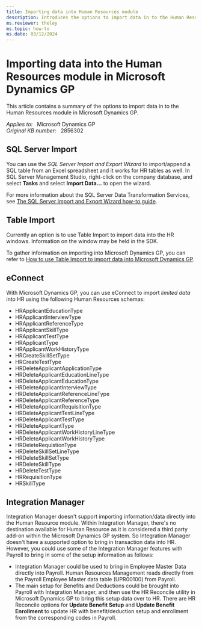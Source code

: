 ```yaml
---
title: Importing data into Human Resources module
description: Introduces the options to import data in to the Human Resources module in Microsoft Dynamics GP.
ms.reviewer: theley 
ms.topic: how-to
ms.date: 03/12/2024
---
```

# Importing data into the Human Resources module in Microsoft Dynamics GP

This article contains a summary of the options to import data in to the Human Resources module in Microsoft Dynamics GP.

_Applies to:_ &nbsp; Microsoft Dynamics GP  
_Original KB number:_ &nbsp; 2856302

## SQL Server Import

You can use the *SQL Server Import and Export Wizard* to import/append a SQL table from an Excel spreadsheet and it works for HR tables as well. In SQL Server Management Studio, right-click on the company database, and select **Tasks** and select **Import Data...** to open the wizard.

For more information about the SQL Server Data Transformation Services, see [The SQL Server Import and Export Wizard how-to guide](https://searchsqlserver.techtarget.com/feature/The-SQL-Server-Import-and-Export-Wizard-how-to-guide).

## Table Import

Currently an option is to use Table Import to import data into the HR windows. Information on the window may be held in the SDK.

To gather information on importing into Microsoft Dynamics GP, you can refer to [How to use Table Import to import data into Microsoft Dynamics GP](use-table-import-to-import-data-into-dynamics-gp.md).

## eConnect

With Microsoft Dynamics GP, you can use eConnect to import *limited data* into HR using the following Human Resources schemas:

- HRApplicantEducationType
- HRApplicantInterviewType
- HRApplicantReferenceType
- HRApplicantSkillType
- HRApplicantTestType
- HRApplicantType
- HRApplicantWorkHistoryType
- HRCreateSkillSetType
- HRCreateTestType
- HRDeleteApplicantApplicationType
- HRDeleteApplicantEducationLineType
- HRDeleteApplicantEducationType
- HRDeleteApplicantInterviewType
- HRDeleteApplicantReferenceLineType
- HRDeleteApplicantReferenceType
- HRDeleteApplicantRequisitionType
- HRDeleteApplicantTestLineType
- HRDeleteApplicantTestType
- HRDeleteApplicantType
- HRDeleteApplicantWorkHistoryLineType
- HRDeleteApplicantWorkHistoryType
- HRDeleteRequistionType
- HRDeleteSkillSetLineType
- HRDeleteSkillSetType
- HRDeleteSkillType
- HRDeleteTestType
- HRRequisitionType
- HRSkillType

## Integration Manager

Integration Manager doesn't support importing information/data directly into the Human Resource module. Within Integration Manager, there's no destination available for Human Resource as it is considered a third party add-on within the Microsoft Dynamics GP system. So Integration Manager doesn't have a supported option to bring in transaction data into HR. However, you could use some of the Integration Manager features with Payroll to bring in some of the setup information as follows:

- Integration Manager could be used to bring in Employee Master Data directly into Payroll. Human Resources Management reads directly from the Payroll Employee Master data table (UPR00100) from Payroll.
- The main setup for Benefits and Deductions could be brought into Payroll with Integration Manager, and then use the HR Reconcile utility in Microsoft Dynamics GP to bring this setup data over to HR. There are HR Reconcile options for **Update Benefit Setup** and **Update Benefit Enrollment** to update HR with benefit/deduction setup and enrollment from the corresponding codes in Payroll.
